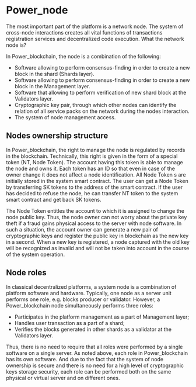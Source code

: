 # Power_node

The most important part of the platform is a network node. The system of cross-node interactions creates all vital functions of transactions registration services and decentralized code execution. What the network node is?

In Power_blockchain, the node is a combination of the following:

- Software allowing to perform consensus-finding in order to create a new block in the shard (Shards layer).
- Software allowing to perform consensus-finding in order to create a new block in the Management layer.
- Software that allowing to perform verification of new shard block at the Validators layer.
- Cryptographic key pair, through which other nodes can identify the relation of all service packs on the network during the nodes interaction.
- The system of node management access.

## Nodes ownership structure

In Power_blockchain, the right to manage the node is regulated by records in the blockchain. Technically, this right is given in the form of a special token (NT, Node Token). The account having this token is able to manage the node and owns it. Each token has an ID so that even in case of the owner change it does not affect a node identification.
All Node Token s are initially stored in the system smart contract. The user can get a Node Token by transferring SK tokens to the address of the smart contract. If the user has decided to refuse the node, he can transfer NТ token to the system smart contract and get back SK tokens.

The Node Token entitles the account to which it is assigned to change the node public key. Thus, the node owner can not worry about the private key theft if a fraud gains physical access to the server with node software. In such a situation, the account owner can generate a new pair of cryptographic keys and register the public key in blockchain as the new key in a second. When a new key is registered, a node captured with the old key will be recognized as invalid and will not be taken into account in the course of the system operation.

## Node roles

In classical decentralized platforms, a system node is a combination of platform software and hardware. Typically, one node as a server unit performs one role, e.g. blocks producer or validator. However, a Power_blockchain node simultaneously performs three roles:

- Participates in the platform management as a part of Management layer;
- Handles user transaction as a part of a shard;
- Verifies the blocks generated in other shards as a validator at the Validators layer.

Thus, there is no need to require that all roles were performed by a single software on a single server. As noted above, each role in Power_blockchain has its own software. And due to the fact that the system of node ownership is secure and there is no need for a high level of cryptographic keys storage security, each role can be performed both on the same physical or virtual server and on different ones.
